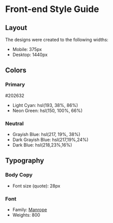# Front-end Style Guide

## Layout

The designs were created to the following widths:

- Mobile: 375px
- Desktop: 1440px

## Colors

### Primary
#202632
- Light Cyan: hsl(193, 38%, 86%)
- Neon Green: hsl(150, 100%, 66%)

### Neutral

- Grayish Blue: hsl(217, 19%, 38%)
- Dark Grayish Blue: hsl(217,19%,24%)
- Dark Blue: hsl(218,23%,16%)

## Typography

### Body Copy

- Font size (quote): 28px

### Font

- Family: [Manrope](https://fonts.google.com/specimen/Manrope)
- Weights: 800
